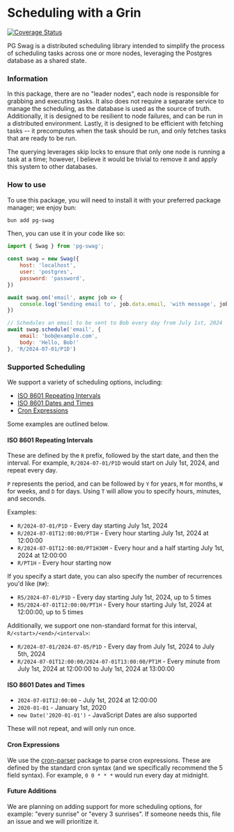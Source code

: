 # Scheduling with a Grin

[![Coverage Status](https://coveralls.io/repos/github/TotalTechGeek/pg-swag/badge.svg?branch=main)](https://coveralls.io/github/TotalTechGeek/pg-swag?branch=main)

PG Swag is a distributed scheduling library intended to simplify the process of scheduling tasks across one or more nodes, leveraging the Postgres database as a shared state.

### Information

In this package, there are no "leader nodes", each node is responsible for grabbing and executing tasks. It also does not require a separate service to manage the scheduling, as the database is used as the source of truth. Additionally, it is designed to be resilient to node failures, and can be run in a distributed environment. Lastly, it is designed to be efficient with fetching tasks -- it precomputes when the task should be run, and only fetches tasks that are ready to be run.

The querying leverages skip locks to ensure that only one node is running a task at a time; however, I believe it would be trivial to remove it and apply this system to other databases.

### How to use

To use this package, you will need to install it with your preferred package manager; we enjoy bun:

```bash
bun add pg-swag
```

Then, you can use it in your code like so:

```javascript
import { Swag } from 'pg-swag';

const swag = new Swag({
    host: 'localhost',
    user: 'postgres',
    password: 'password',
})

await swag.on('email', async job => {
    console.log('Sending email to', job.data.email, 'with message', job.data.body)
})

// Schedules an email to be sent to Bob every day from July 1st, 2024
await swag.schedule('email', { 
    email: 'bob@example.com',
    body: 'Hello, Bob!'
}, 'R/2024-07-01/P1D')
```

### Supported Scheduling

We support a variety of scheduling options, including:

- [ISO 8601 Repeating Intervals](https://en.wikipedia.org/wiki/ISO_8601#Repeating_intervals)
- [ISO 8601 Dates and Times](https://en.wikipedia.org/wiki/ISO_8601#Combined_date_and_time_representations)
- [Cron Expressions](https://en.wikipedia.org/wiki/Cron)

Some examples are outlined below.

#### ISO 8601 Repeating Intervals

These are defined by the `R` prefix, followed by the start date, and then the interval. For example, `R/2024-07-01/P1D` would start on July 1st, 2024, and repeat every day.

`P` represents the period, and can be followed by `Y` for years, `M` for months, `W` for weeks, and `D` for days. Using `T` will allow you to specify hours, minutes, and seconds.

Examples:

- `R/2024-07-01/P1D` - Every day starting July 1st, 2024
- `R/2024-07-01T12:00:00/PT1H` - Every hour starting July 1st, 2024 at 12:00:00
- `R/2024-07-01T12:00:00/PT1H30M` - Every hour and a half starting July 1st, 2024 at 12:00:00
- `R/PT1H` - Every hour starting now

If you specify a start date, you can also specify the number of recurrences you'd like (`R#`):

- `R5/2024-07-01/P1D` - Every day starting July 1st, 2024, up to 5 times
- `R5/2024-07-01T12:00:00/PT1H` - Every hour starting July 1st, 2024 at 12:00:00, up to 5 times

Additionally, we support one non-standard format for this interval, `R/<start>/<end>/<interval>`:

- `R/2024-07-01/2024-07-05/P1D` - Every day from July 1st, 2024 to July 5th, 2024
- `R/2024-07-01T12:00:00/2024-07-01T13:00:00/PT1M` - Every minute from July 1st, 2024 at 12:00:00 to July 1st, 2024 at 13:00:00

#### ISO 8601 Dates and Times

- `2024-07-01T12:00:00` - July 1st, 2024 at 12:00:00
- `2020-01-01` - January 1st, 2020
- `new Date('2020-01-01')` - JavaScript Dates are also supported

These will not repeat, and will only run once.

#### Cron Expressions

We use the [cron-parser](https://www.npmjs.com/package/cron-parser) package to parse cron expressions. These are defined by the standard cron syntax (and we specifically recommend the 5 field syntax). For example, `0 0 * * *` would run every day at midnight.

#### Future Additions

We are planning on adding support for more scheduling options, for example: "every sunrise" or "every 3 sunrises". If someone needs this, file an issue and we will prioritize it.
